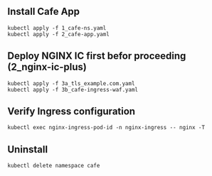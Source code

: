 ## Install Cafe App
    kubectl apply -f 1_cafe-ns.yaml
    kubectl apply -f 2_cafe-app.yaml
## Deploy NGINX IC first befor proceeding (2_nginx-ic-plus)
    kubectl apply -f 3a_tls_example.com.yaml
    kubectl apply -f 3b_cafe-ingress-waf.yaml
## Verify Ingress configuration
    kubectl exec nginx-ingress-pod-id -n nginx-ingress -- nginx -T
## Uninstall
    kubectl delete namespace cafe